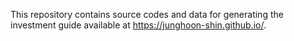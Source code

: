 This repository contains source codes and data for generating the investment guide available at https://junghoon-shin.github.io/.
